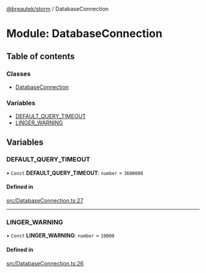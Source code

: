 [@breautek/storm](../README.md) / DatabaseConnection

# Module: DatabaseConnection

## Table of contents

### Classes

- [DatabaseConnection](../classes/databaseconnection.databaseconnection-1.md)

### Variables

- [DEFAULT\_QUERY\_TIMEOUT](databaseconnection.md#default_query_timeout)
- [LINGER\_WARNING](databaseconnection.md#linger_warning)

## Variables

### DEFAULT\_QUERY\_TIMEOUT

• `Const` **DEFAULT\_QUERY\_TIMEOUT**: `number` = `3600000`

#### Defined in

[src/DatabaseConnection.ts:27](https://github.com/breautek/storm/blob/fff2ea4/src/DatabaseConnection.ts#L27)

___

### LINGER\_WARNING

• `Const` **LINGER\_WARNING**: `number` = `10000`

#### Defined in

[src/DatabaseConnection.ts:26](https://github.com/breautek/storm/blob/fff2ea4/src/DatabaseConnection.ts#L26)
